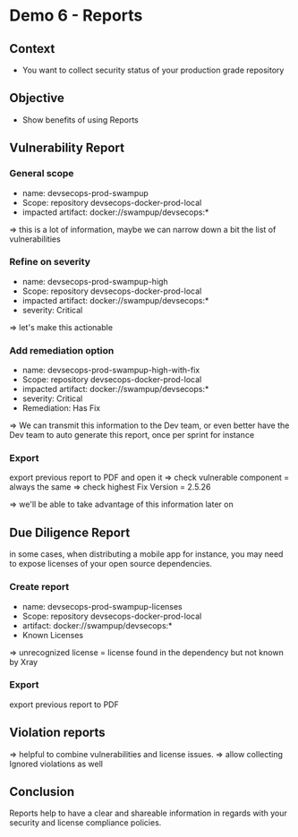 # Demo 6 - Reports

## Context

- You want to collect security status of your production grade repository

## Objective

- Show benefits of using Reports

## Vulnerability Report

### General scope
- name: devsecops-prod-swampup
- Scope: repository devsecops-docker-prod-local
- impacted artifact: docker://swampup/devsecops:*

=> this is a lot of information, maybe we can narrow down a bit the list of vulnerabilities

### Refine on severity
- name: devsecops-prod-swampup-high
- Scope: repository devsecops-docker-prod-local
- impacted artifact: docker://swampup/devsecops:*
- severity: Critical

=> let's make this actionable

### Add remediation option
- name: devsecops-prod-swampup-high-with-fix
- Scope: repository devsecops-docker-prod-local
- impacted artifact: docker://swampup/devsecops:*
- severity: Critical
- Remediation: Has Fix

=> We can transmit this information to the Dev team, 
or even better have the Dev team to auto generate this report, once per sprint for instance

### Export

export previous report to PDF and open it
=> check vulnerable component = always the same
=> check highest Fix Version = 2.5.26

=> we'll be able to take advantage of this information later on

## Due Diligence Report

in some cases, when distributing a mobile app for instance, 
you may need to expose licenses of your open source dependencies.

### Create report
- name: devsecops-prod-swampup-licenses
- Scope: repository devsecops-docker-prod-local
- artifact: docker://swampup/devsecops:*
- Known Licenses

=> unrecognized license = license found in the dependency but not known by Xray 

### Export

export previous report to PDF

## Violation reports

=> helpful to combine vulnerabilities and license issues.
=> allow collecting Ignored violations as well

## Conclusion

Reports help to have a clear and shareable information in regards with your security and license compliance policies.